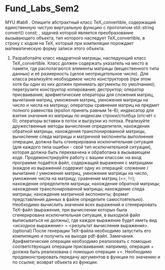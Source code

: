 # Fund_Labs_Sem2
 MYU
#lab6
. Опишите абстрактный класс TeX_convertible, содержащий
единственную чистую виртуальную функцию с прототипом
std::string convert() const;
, задачей которой является преобразование вызывающего объекта,
тип которого наследует TeX_convertible, в строку с кодом на TeX,
который при компиляции порождает математическую форму записи
этого объекта.
1. Разработайте класс квадратной матрицы, наследующий класс
TeX_convertible. Класс должен содержать указатель на место в
памяти, где располагаются элементы матрицы (вещественного типа
данных) и её размерность (целое неотрицательное число). Для
класса реализуйте необходимое число конструкторов (при этом хотя
бы один из них должен принимать аргументы по умолчанию);
перегрузите конструктор копирования; деструктор; оператор
присваивания; арифметические операторы для сложения матриц,
вычитания матриц, умножения матриц, умножения матрицы на
число и числа на матрицу; операторы сравнения матриц на предмет
полного равенства (epsilon принять равным 1e-6); индексатор для
взятия значения из матрицы по индексам строки/столбца (отсчёт с
0); операторы вставки в поток и выгрузки из потока. Реализуйте
дружественные методы вычисления определителя, нахождения
обратной матрицы, нахождения транспонированной матрицы,
вычисление следа матрицы и матричной экспоненты
выполнения операции, должна быть сгенерирована исключительная
ситуация (для каждого типа ошибки - свой тип исключительной
ситуации), которая должна быть перехвачена и обработана в
вызывающем коде.
Продемонстрируйте работу с вашим классом: на вход программе
подаётся файл, содержащий выражения с матрицами (каждое из
выражений содержит одну из операций: сложение / вычитание /
умножение матриц, умножение матрицы на число, умножение числа
на матрицу, сравнение матриц (==, !=); нахождение определителя
матрицы; нахождение обратной матрицы; нахождение
транспонированной матрицы; нахождение следа матрицы;
нахождение матричной экспоненты; формат представления данных в
файле определите самостоятельно). Необходимо вычислить
значения всех выражений и сгенерировать TeX-файл (выражения,
при вычислении которых была сгенерирована исключительная
ситуация, в выходной файл выписываться не должны), где каждое
выражение будет иметь вид
<исходное выражение> = <результат вычисления выражения>.
(optional) После генерации TeX-файла необходимо запустить его
компиляцию и получить на выходе pdf-файл.
Замечания. Арифметические операции необходимо
реализовать с помощью соответствующих операции присваивания:
например, операция + должна быть реализована с помощью
операции +=. Необходимо продемонстрировать передачу аргументов
в функции по значению и по ссылке; возврат объекта из функции.
